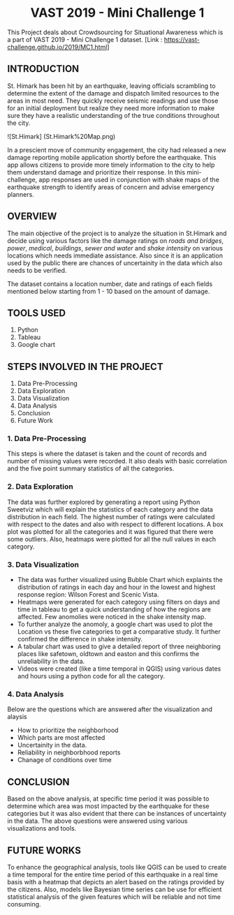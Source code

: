 <h1 align="center">VAST 2019 - Mini Challenge 1</h1>
  
This Project deals about Crowdsourcing for Situational Awareness which is a part of VAST 2019 - Mini Challenge 1 dataset.
[Link : https://vast-challenge.github.io/2019/MC1.html]
  
## INTRODUCTION
  
St. Himark has been hit by an earthquake, leaving officials scrambling to determine the extent of the damage and dispatch limited resources to the areas in most need. They quickly receive seismic readings and use those for an initial deployment but realize they need more information to make sure they have a realistic understanding of the true conditions throughout the city.

![St.Himark] (St.Himark%20Map.png)

In a prescient move of community engagement, the city had released a new damage reporting mobile application shortly before the earthquake. This app allows citizens to provide more timely information to the city to help them understand damage and prioritize their response. In this mini-challenge, app responses are used in conjunction with shake maps of the earthquake strength to identify areas of concern and advise emergency planners. 

## OVERVIEW
The main objective of the project is to analyze the situation in St.Himark and decide using various factors like the damage ratings on *roads and bridges*,  *power*, *medical*, *buildings*, *sewer and water* and *shake intensity* on various locations which needs immediate assistance. Also since it is an application used by the public there are chances of uncertainity in the data which also needs to be verified.

The dataset contains a location number, date and ratings of each fields mentioned below starting from 1 - 10 based on the amount of damage.

## TOOLS USED
1. Python 
2. Tableau
3. Google chart

## STEPS INVOLVED IN THE PROJECT
1.  Data Pre-Processing
2.  Data Exploration
4.  Data Visualization
5.  Data Analysis
6.  Conclusion
7.  Future Work

### 1. Data Pre-Processing
This steps is where the dataset is taken and the count of records and number of missing values were recorded. It also deals with basic correlation and the five point summary statistics of all the categories.
    
### 2. Data Exploration
The data was further explored by generating a report using Python Sweetviz which will explain the statistics of each category and the data distribution in each field. The highest number of ratings were calculated with respect to the dates and also with respect to different locations. A box plot was plotted for all the categories and it was figured that there were some outliers. Also, heatmaps were plotted for all the null values in each category.
    
### 3. Data Visualization
 - The data was further visualized using Bubble Chart which explaints the distribution of ratings in each day and hour in the lowest and highest response region: Wilson Forest and Scenic Vista.
 - Heatmaps were generated for each category using filters on days and time in tableau to get a quick understanding of how the regions are affected. Few anomolies were noticed in the shake intensity map.
 - To further analyze the anomoly, a google chart was used to plot the Location vs these five categories to get a comparative study. It further confirmed the difference in shake intensity.
 - A tabular chart was used to give a detailed report of three neighboring places like safetown, oldtown and easton and this confirms the unreliability in the data.
 - Videos were created (like a time temporal in QGIS) using various dates and hours using a python code for all the category.

### 4. Data Analysis
Below are the questions which are answered after the visualization and alaysis  
 - How to prioritize the neighborhood
 - Which parts are most affected
 - Uncertainity in the data.
 - Reliability in neighborbhood reports
 - Chanage of conditions over time

## CONCLUSION
Based on the above analysis, at specific time period it was possible to determine which area was most impacted by the earthquake for these categories but it was also evident that there can be instances of uncertainty in the data. The above questions were answered using various visualizations and tools.

## FUTURE WORKS
To enhance the geographical analysis, tools like QGIS can be used to create a time temporal for the entire time period of this earthquake in a real time basis with a heatmap that depicts an alert based on the ratings provided by the citizens. Also, models like Bayesian time series can be use for efficient statistical analysis of the given features which will be reliable and not time consuming.


  
